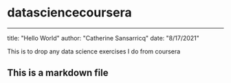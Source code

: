 # datasciencecoursera
---
title: "Hello World"
author: "Catherine Sansarricq"
date: "8/17/2021"


This is to drop any data science exercises I do from coursera
## This is a markdown file
